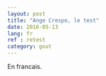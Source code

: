 ```yaml
---
layout: post
title: "Ange Crespo, le test"
date: 2016-05-13
lang: fr
ref : retest
category: gout
---
```


En francais.